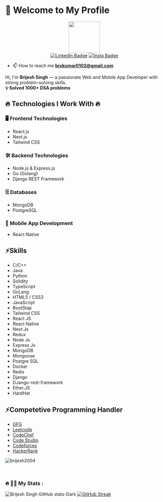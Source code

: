 <h1>👋 Welcome to My Profile</h1>

<div id="header" align="center">
  <img src="https://media.giphy.com/media/M9gbBd9nbDrOTu1Mqx/giphy.gif" width="100"/>
</div>
<div id="badges" align="center">
 <a href="https://www.linkedin.com/in/brijesh-singh-456185228"> <img src="https://img.shields.io/badge/LinkedIn-blue?style=for-the-badge&logo=linkedin&logoColor=white" alt="LinkedIn Badge"/></a>
 <a href="https://www.instagram.com/brij_esh_singh/"> <img src="https://img.shields.io/badge/Instagram-blue?style=for-the-badge&logo=instagram&logoColor=red" alt="Insta Badge"/></a>
</div>
<div align="center"><img src="https://komarev.com/ghpvc/?username=your-github-brijesh2004&style=flat-square&color=blue" alt=""/></div>

- 📫 How to reach me **brskumar0102@gmail.com**

<p>
  Hi, I'm <strong>Brijesh Singh</strong> — a passionate Web and Mobile App Developer with strong problem-solving skills.  
  <br />
  <b>💡 Solved 1000+ DSA problems</b>
</p>

<h2>🔥 Technologies I Work With 🔥</h2>

<h3>🖥️ Frontend Technologies</h3>
<ul>
  <li>React.js</li>
  <li>Next.js</li>
  <li>Tailwind CSS</li>
</ul>

<h3>🛠️ Backend Technologies</h3>
<ul>
  <li>Node.js & Express.js</li>
  <li>Go (Golang)</li>
  <li>Django REST Framework</li>
</ul>

<h3>🗄️ Databases</h3>
<ul>
  <li>MongoDB</li>
  <li>PostgreSQL</li>
</ul>

<h3>📱 Mobile App Development</h3>
<ul>
  <li>React Native</li>
</ul>



<h2>⚡Skills </h2>
<ul>
 <li>C/C++</li>
  <li>Java</li>
 <li>Python</li>
  <li>Solidity</li>
  <li>TypeScript</li>
  <li>GoLang</li>
 <li>HTML5 / CSS3</li>
  <li>JavaScript</li>
 <li>BootStap</li>
  <li>Tailwind CSS </li>
 <li>React JS</li>
  <li>React Native</li>
  <li>Next.Js</li>
 <li>Redux</li>
 <li>Node Js</li>
 <li>Express Js</li>
 <li>MongoDB</li>
 <li>Mongoose</li>
  <li>Postgre SQL</li>
  <li>Docker </li>
  <li>Redis</li>
  <li>Django</li>
  <li>DJango-rest-framework</li>
  <li>Ether.JS</li>
  <li>HardHat</li>
</ul>

<h2> ⚡Competetive Programming Handler</h2>
<ul>
<li> <a href="https://auth.geeksforgeeks.org/user/brskumar0102">GFG</a></li>
<li><a href="https://leetcode.com/brijesh_2004/">Leetcode</a></li>
<li><a href="https://www.codechef.com/users/brijesh_122004">CodeChef</a></li>
<li><a href="https://www.codingninjas.com/studio/profile/Brijesh_94ec">Code Studio</a></li>
  <li><a href="https://codeforces.com/profile/brijesh_singh">Codeforces</a></li>
<li><a href="https://www.hackerrank.com/profile/brskumar0102">HackerRank</a> </li>
  </ul>



<p><img align="center" src="https://github-readme-stats.vercel.app/api/top-langs?username=brijesh2004&show_icons=true&locale=en&layout=compact" alt="brijesh2004" /></p> <br>



  ### :fire: 👱‍♂️ My Stats :
  ![Brijesh Singh GitHub stats-Dark](https://github-readme-stats.vercel.app/api?username=brijesh2004&show_icons=true&theme=transparent)
 [![GitHub Streak](https://streak-stats.demolab.com/?user=brijesh2004&theme=vision-friendly-dark)](https://git.io/streak-stats)

<!--
**brijesh2004/brijesh2004** is a ✨ _special_ ✨ repository because its `README.md` (this file) appears on your GitHub profile.

Here are some ideas to get you started:

- 🔭 I’m currently working on ...
- 🌱 I’m currently learning ...
- 👯 I’m looking to collaborate on ...
- 🤔 I’m looking for help with ...
- 💬 Ask me about ...
- 📫 How to reach me: ...
- 😄 Pronouns: ...
- ⚡ Fun fact: ...
-->
